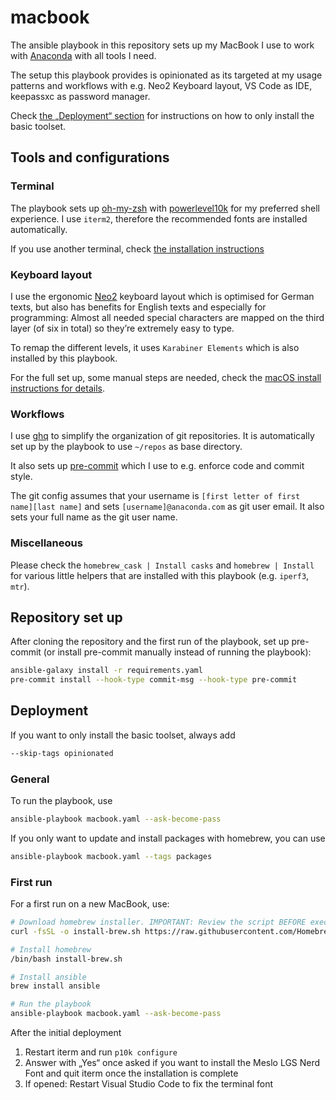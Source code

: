 # macbook

The ansible playbook in this repository sets up my MacBook I use to work with [Anaconda](https://anaconda.com) with all tools I need.

The setup this playbook provides is opinionated as its targeted at my usage patterns and workflows with e.g. Neo2 Keyboard layout, VS Code as IDE, keepassxc as password manager.

Check [the „Deployment“ section](#Deployment) for instructions on how to only install the basic toolset.

## Tools and configurations

### Terminal

The playbook sets up [oh-my-zsh](https://github.com/ohmyzsh/ohmyzsh) with [powerlevel10k](https://github.com/romkatv/powerlevel10k) for my preferred shell experience. I use `iterm2`, therefore the recommended fonts are installed automatically.

If you use another terminal, check [the installation instructions](https://github.com/romkatv/powerlevel10k#meslo-nerd-font-patched-for-powerlevel10k)

### Keyboard layout

I use the ergonomic [Neo2](https://neo-layout.org/) keyboard layout which is optimised for German texts, but also has benefits for English texts and especially for programming: Almost all needed special characters are mapped on the third layer (of six in total) so they’re extremely easy to type.

To remap the different levels, it uses `Karabiner Elements` which is also installed by this playbook.

For the full set up, some manual steps are needed, check the [macOS install instructions for details](https://neo-layout.org/Einrichtung/macOS/).

### Workflows

I use [ghq](https://github.com/x-motemen/ghq) to simplify the organization of git repositories. It is automatically set up by the playbook to use `~/repos` as base directory.

It also sets up [pre-commit](https://pre-commit.com/) which I use to e.g. enforce code and commit style.

The git config assumes that your username is `[first letter of first name][last name]` and sets `[username]@anaconda.com` as git user email.
It also sets your full name as the git user name.

### Miscellaneous

Please check the `homebrew_cask | Install casks` and `homebrew | Install` for various little helpers that are installed with this playbook (e.g. `iperf3`, `mtr`).

## Repository set up

After cloning the repository and the first run of the playbook, set up pre-commit (or install pre-commit manually instead of running the playbook):

```sh
ansible-galaxy install -r requirements.yaml
pre-commit install --hook-type commit-msg --hook-type pre-commit
```

## Deployment

If you want to only install the basic toolset, always add

```sh
--skip-tags opinionated
```

### General

To run the playbook, use

```sh
ansible-playbook macbook.yaml --ask-become-pass
```

If you only want to update and install packages with homebrew, you can use

```sh
ansible-playbook macbook.yaml --tags packages
```

### First run

For a first run on a new MacBook, use:

```sh
# Download homebrew installer. IMPORTANT: Review the script BEFORE executing it!
curl -fsSL -o install-brew.sh https://raw.githubusercontent.com/Homebrew/install/HEAD/install.sh

# Install homebrew
/bin/bash install-brew.sh

# Install ansible
brew install ansible

# Run the playbook
ansible-playbook macbook.yaml --ask-become-pass
```

After the initial deployment

1. Restart iterm and run `p10k configure`
2. Answer with „Yes“ once asked if you want to install the Meslo LGS Nerd Font and quit iterm once the installation is complete
3. If opened: Restart Visual Studio Code to fix the terminal font
